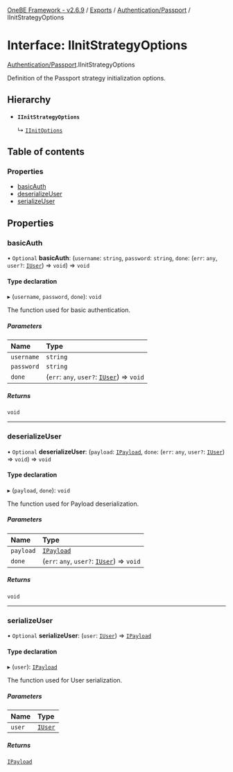 [OneBE Framework - v2.6.9](../README.md) / [Exports](../modules.md) / [Authentication/Passport](../modules/Authentication_Passport.md) / IInitStrategyOptions

# Interface: IInitStrategyOptions

[Authentication/Passport](../modules/Authentication_Passport.md).IInitStrategyOptions

Definition of the Passport strategy initialization options.

## Hierarchy

- **`IInitStrategyOptions`**

  ↳ [`IInitOptions`](custom.IInitOptions.md)

## Table of contents

### Properties

- [basicAuth](Authentication_Passport.IInitStrategyOptions.md#basicauth)
- [deserializeUser](Authentication_Passport.IInitStrategyOptions.md#deserializeuser)
- [serializeUser](Authentication_Passport.IInitStrategyOptions.md#serializeuser)

## Properties

### basicAuth

• `Optional` **basicAuth**: (`username`: `string`, `password`: `string`, `done`: (`err`: `any`, `user?`: [`IUser`](Authentication_IUser.IUser.md)) => `void`) => `void`

#### Type declaration

▸ (`username`, `password`, `done`): `void`

The function used for basic authentication.

##### Parameters

| Name | Type |
| :------ | :------ |
| `username` | `string` |
| `password` | `string` |
| `done` | (`err`: `any`, `user?`: [`IUser`](Authentication_IUser.IUser.md)) => `void` |

##### Returns

`void`

___

### deserializeUser

• `Optional` **deserializeUser**: (`payload`: [`IPayload`](Authentication_IPayload.IPayload.md), `done`: (`err`: `any`, `user?`: [`IUser`](Authentication_IUser.IUser.md)) => `void`) => `void`

#### Type declaration

▸ (`payload`, `done`): `void`

The function used for Payload deserialization.

##### Parameters

| Name | Type |
| :------ | :------ |
| `payload` | [`IPayload`](Authentication_IPayload.IPayload.md) |
| `done` | (`err`: `any`, `user?`: [`IUser`](Authentication_IUser.IUser.md)) => `void` |

##### Returns

`void`

___

### serializeUser

• `Optional` **serializeUser**: (`user`: [`IUser`](Authentication_IUser.IUser.md)) => [`IPayload`](Authentication_IPayload.IPayload.md)

#### Type declaration

▸ (`user`): [`IPayload`](Authentication_IPayload.IPayload.md)

The function used for User serialization.

##### Parameters

| Name | Type |
| :------ | :------ |
| `user` | [`IUser`](Authentication_IUser.IUser.md) |

##### Returns

[`IPayload`](Authentication_IPayload.IPayload.md)
